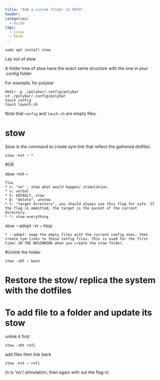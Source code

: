 ```yaml
---
title: "Add a custom folder to PATH"
header:
categories:
  - Guide
tags:
  - Linux  
  - PATH
---
```

```
sudo apt install stow
```

Lay out of stow

A folder tree of stow have the exact same structure with the one in your .config folder

For example, for polybar

```
mkdir -p ./polybar/.config/polybar
cd ./polybar/.config/polybar
touch config 
touch launch.sh
```
Note that `config` and `lauch.sh` are empty files.

# stow

Stow is the command to create sym link that reflect the gathered dotfiles.
```
stow -nvt ~ *
```
#OR

stow -nvt ~
```
flac
* n: "no" - show what would happen/ stimulation.
* v: verbal
* S: DEFAULT, stow
* D: "delete", unstow
* t: "target directory", you should always use this flag for safe. If the flag is ommitted, the target is the parent of the current directory. 
* *: stow everything

```
stow --adopt -vt ~ htop
```
* --adopt: swap the empty files with the current config ones, then create sym-links to those config files. This is used for the first time/ IN THE BEGINNING when you create the stow folder.

```
#Unlink the folder

```
stow -vDt ~ bash
```

# Restore the stow/ replica the system with the dotfiles


# To add file to a folder and update its stow
unlink it first
```
stow -vDt rofi
```

add files then link back
```
stow -nvt ~ rofi
```
(n is 'no'/ stimulation, then again with out the flag n)




